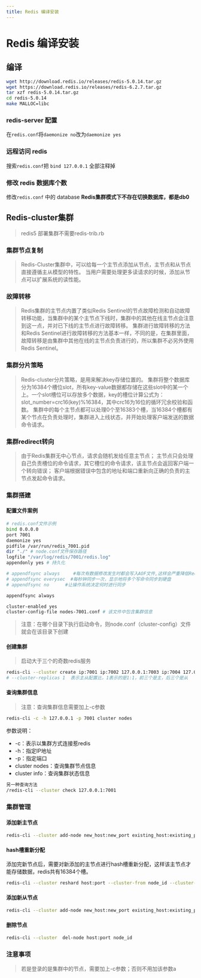 ```yaml
---
title: Redis 编译安装
---
```


#  Redis 编译安装
## 编译

```bash
wget http://download.redis.io/releases/redis-5.0.14.tar.gz
wget https://download.redis.io/releases/redis-6.2.7.tar.gz
tar xzf redis-5.0.14.tar.gz
cd redis-5.0.14
make MALLOC=libc
```

### redis-server 配置

在`redis.conf`将`daemonize no`改为`daemonize yes`

### 远程访问 redis

搜索`redis.conf`把 `bind 127.0.0.1` 全部注释掉

### 修改 redis 数据库个数

修改`redis.conf` 中的 database
**Redis集群模式下不存在切换数据库，都是db0**

## Redis-cluster集群

> redis5 部署集群不需要redis-trib.rb

### 集群节点复制

> Redis-Cluster集群中，可以给每一个主节点添加从节点，主节点和从节点直接遵循主从模型的特性。
> 当用户需要处理更多读请求的时候，添加从节点可以扩展系统的读性能。

### 故障转移

> Redis集群的主节点内置了类似Redis Sentinel的节点故障检测和自动故障转移功能，当集群中的某个主节点下线时，集群中的其他在线主节点会注意到这一点，并对已下线的主节点进行故障转移。
> 集群进行故障转移的方法和Redis Sentinel进行故障转移的方法基本一样，不同的是，在集群里面，故障转移是由集群中其他在线的主节点负责进行的，所以集群不必另外使用Redis Sentinel。

### 集群分片策略

> Redis-cluster分片策略，是用来解决key存储位置的。
> 集群将整个数据库分为16384个槽位slot，所有key-value数据都存储在这些slot中的某一个上。一个slot槽位可以存放多个数据，key的槽位计算公式为：slot_number=crc16(key)%16384，其中crc16为16位的循环冗余校验和函数。
> 集群中的每个主节点都可以处理0个至16383个槽，当16384个槽都有某个节点在负责处理时，集群进入上线状态，并开始处理客户端发送的数据命令请求。

### 集群redirect转向

> 由于Redis集群无中心节点，请求会随机发给任意主节点；
> 主节点只会处理自己负责槽位的命令请求，其它槽位的命令请求，该主节点会返回客户端一个转向错误；
> 客户端根据错误中包含的地址和端口重新向正确的负责的主节点发起命令请求。

### 集群搭建

#### 配置文件案例

```bash
# redis.conf文件示例
bind 0.0.0.0
port 7001
daemonize yes
pidfile /var/run/redis_7001.pid
dir "./" # node.conf文件保存路径
logfile "/var/log/redis/7001/redis.log"
appendonly yes # 持久化

# appendfsync always     #每次有数据修改发生时都会写入AOF文件,这样会严重降低Redis的速度
# appendfsync everysec  #每秒钟同步一次，显示地将多个写命令同步到硬盘
# appendfsync no      #让操作系统决定何时进行同步

appendfsync always

cluster-enabled yes
cluster-config-file nodes-7001.conf # 该文件中包含集群信息
```

> 注意：在哪个目录下执行启动命令，则node.conf（cluster-config）文件就会在该目录下创建

#### 创建集群

> 启动大于三个的奇数redis服务

```bash
redis-cli --cluster create ip:7001 ip:7002 127.0.0.1:7003 ip:7004 127.0.0.1:7005 127.0.0.1:7006 --cluster-replicas 1 
# --cluster-replicas 1  表示主从配置比，1表示的是1:1，前三个是主，后三个是从
```

#### 查询集群信息

#### 

> 注意：查询集群信息需要加上-c参数

```bash
redis-cli -c -h 127.0.0.1 -p 7001 cluster nodes
```

参数说明：

* -c：表示以集群方式连接惹redis
* -h：指定IP地址
* -p：指定端口
* cluster nodes：查询集群节点信息
* cluster info：查询集群状态信息

```bash
另一种查询方法
/redis-cli --cluster check 127.0.0.1:7001
```

### 集群管理

#### 添加新主节点

```bash
redis-cli --cluster add-node new_host:new_port existing_host:existing_port --cluster-master-id node_id 
```

#### hash槽重新分配

添加完新节点后，需要对新添加的主节点进行hash槽重新分配，这样该主节点才能存储数据，redis共有16384个槽。

```bash
redis-cli --cluster reshard host:port --cluster-from node_id --cluster-to node_id --cluster-slots <args> --cluster-yes 
```

#### 添加新从节点

```bash
redis-cli --cluster add-node new_host:new_port existing_host:existing_port --cluster-slave --cluster-master-id node_id 
```

#### 删除节点

```bash
redis-cli --cluster  del-node host:port node_id
```

### 注意事项

> 若是登录的是集群中的节点，需要加上-c参数；否则不用加该参数a